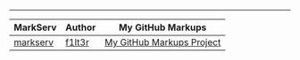 ---
| MarkServ  | Author  | My GitHub Markups |
|---|---|---|
| [markserv](https://github.com/f1lt3r/markserv)  | [f1lt3r](https://github.com/f1lt3r/me) | [My GitHub Markups Project](https://github.com/dqromney/markups) |

